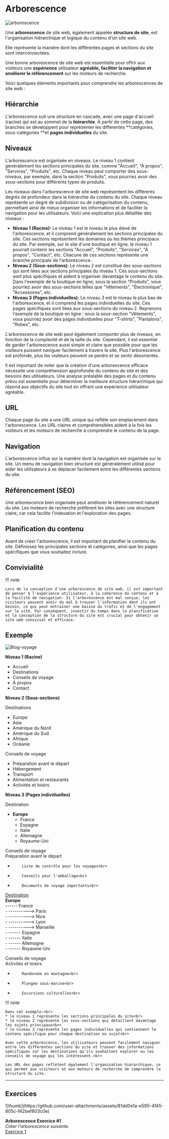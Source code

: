 # Arborescence

![arborescence](https://github.com/user-attachments/assets/b46ab75f-bc61-4778-9af7-d17cb8dd177c)

Une **arborescence** de site web, également appelée **structure de site**, est l'organisation hiérarchique et logique du contenu d'un site web.

Elle représente la manière dont les différentes pages et sections du site sont interconnectées.

Une bonne arborescence de site web est essentielle pour offrir aux visiteurs une **expérience** utilisateur **agréable, faciliter la navigation et améliorer le référencement** sur les moteurs de recherche.

Voici quelques éléments importants pour comprendre les arborescences de site web :

## Hiérarchie

L'arborescence suit une structure en cascade, avec une page d'accueil (racine) qui est au sommet de la **hiérarchie**. À partir de cette page, des branches se développent pour représenter les différentes **catégories, sous-catégories **et **pages individuelles** du site.

## Niveaux

L'arborescence est organisée en niveaux. Le niveau 1 contient généralement les sections principales du site, comme "Accueil", "À propos", "Services", "Produits", etc. Chaque niveau peut comporter des sous-niveaux, par exemple, dans la section "Produits", vous pourriez avoir des sous-sections pour différents types de produits.


Les niveaux dans l'arborescence de site web représentent les différents degrés de profondeur dans la hiérarchie du contenu du site. Chaque niveau représente un degré de subdivision ou de catégorisation du contenu, permettant ainsi de mieux organiser les informations et de faciliter la navigation pour les utilisateurs. Voici une explication plus détaillée des niveaux :

- **Niveau 1 (Racine):** Le niveau 1 est le niveau le plus élevé de l'arborescence, et il comprend généralement les sections principales du site. Ces sections représentent les domaines ou les thèmes principaux du site. Par exemple, sur le site d'une boutique en ligne, le niveau 1 pourrait contenir les sections "Accueil", "Produits", "Services", "À propos", "Contact", etc. Chacune de ces sections représente une branche principale de l'arborescence.
- **Niveau 2 (Sous-sections):** Le niveau 2 est constitué des sous-sections qui sont liées aux sections principales du niveau 1. Ces sous-sections sont plus spécifiques et aident à organiser davantage le contenu du site. Dans l'exemple de la boutique en ligne, sous la section "Produits", vous pourriez avoir des sous-sections telles que "Vêtements", "Électronique", "Accessoires", etc.
- **Niveau 3 (Pages individuelles):** Le niveau 3 est le niveau le plus bas de l'arborescence, et il comprend les pages individuelles du site. Ces pages spécifiques sont liées aux sous-sections du niveau 2. Reprenons l'exemple de la boutique en ligne : sous la sous-section "Vêtements", vous pourriez avoir des pages individuelles pour "T-shirts", "Pantalons", "Robes", etc.

L'arborescence de site web peut également comporter plus de niveaux, en fonction de la complexité et de la taille du site. Cependant, il est essentiel de garder l'arborescence aussi simple et claire que possible pour que les visiteurs puissent naviguer facilement à travers le site. Plus l'arborescence est profonde, plus les visiteurs peuvent se perdre et se sentir désorientés.

Il est important de noter que la création d'une arborescence efficace nécessite une compréhension approfondie du contenu du site et des besoins des utilisateurs. Une analyse préalable des pages et du contenu prévu est essentielle pour déterminer la meilleure structure hiérarchique qui répond aux objectifs du site tout en offrant une expérience utilisateur agréable.

## URL

Chaque page du site a une URL unique qui reflète son emplacement dans l'arborescence. Les URL claires et compréhensibles aident à la fois les visiteurs et les moteurs de recherche à comprendre le contenu de la page.

## Navigation

L'arborescence influe sur la manière dont la navigation est organisée sur le site. Un menu de navigation bien structuré est généralement utilisé pour aider les utilisateurs à se déplacer facilement entre les différentes sections du site.

## Référencement (SEO)

Une arborescence bien organisée peut améliorer le référencement naturel du site. Les moteurs de recherche préfèrent les sites avec une structure claire, car cela facilite l'indexation et l'exploration des pages.

## Planification du contenu

Avant de créer l'arborescence, il est important de planifier le contenu du site. Définissez les principales sections et catégories, ainsi que les pages spécifiques que vous souhaitez inclure.

## Convivialité

!!! note

    Lors de la conception d'une arborescence de site web, il est important de penser à l'expérience utilisateur, à la cohérence du contenu et à la facilité de navigation. Si l'arborescence est mal conçue, les visiteurs peuvent avoir du mal à trouver l'information dont ils ont besoin, ce qui peut entraîner une baisse du trafic et de l'engagement sur le site. Par conséquent, investir du temps dans la planification et la conception de la structure du site est crucial pour obtenir un site web convivial et efficace.

## Exemple

![Blog-voyage](https://github.com/user-attachments/assets/e9a70e4e-9684-429f-8e56-da6e3a6990d0)

**Niveau 1 (Racine)**

- Accueil
- Destinations
- Conseils de voyage
- À propos
- Contact

**Niveau 2 (Sous-sections)**

Destinations<br>
* Europe
* Asie
* Amérique du Nord
* Amérique du Sud
*  Afrique
* Océanie

Conseils de voyage<br>
  - Préparation avant le départ
  - Hébergement
  - Transport
  - Alimentation et restaurants
  - Activités et loisirs

**Niveau 3 (Pages individuelles)**

Destination
- **Europe**
  - France
  - Espagne
  - Italie
  - Allemagne
  - Royaume-Uni


Conseils de voyage<br>
    Préparation avant le départ<br>
-         Liste de contrôle pour les voyages<br>
-         Conseils pour l'emballage<br>
-         Documents de voyage importants<br>

<u>Destination</u><br>
       **Europe**<br>
        ------ France<br>
    -   ---------->  Paris<br>
    -   ---------->  Nice<br>
    -   ---------->  Lyon<br>
    -   ---------->  Marseille<br>
    -   ------ Espagne<br>
    -   ------ Italie<br>
    -   ------ Allemagne<br>
    -   ------ Royaume-Uni<br>

Conseils de voyage<br>
    Activités et loisirs<br>
-         Randonnée en montagne<br>
-         Plongée sous-marine<br>
-         Excursions culturelles<br>

!!! note

    Dans cet exemple:<br>
    * le niveau 1 représente les sections principales du site<br>
    * le niveau 2 représente les sous-sections qui détaillent davantage les sujets principaux<br>
    * le niveau 3 représente les pages individuelles qui contiennent le contenu spécifique pour chaque destination ou sujet<br>

    Avec cette arborescence, les utilisateurs peuvent facilement naviguer entre les différentes sections du site et trouver des informations spécifiques sur les destinations qu'ils souhaitent explorer ou les conseils de voyage qui les intéressent.<br>
  
    Les URL des pages reflètent également l'organisation hiérarchique, ce qui permet aux visiteurs et aux moteurs de recherche de comprendre la structure du site.

---

## Exercices

<div class="grid grid-auto" markdown>
  ![thumb](https://github.com/user-attachments/assets/81dd0e1a-e595-4f45-805c-f42bef803c0e)



  **Arborescence Exercice #1**<br>
  _Créer l'arborescence suivante._<br>
  [Exercice 1](https://google.ca)
  
</div>
